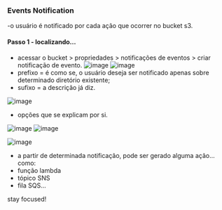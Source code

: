 ### Events Notification
-o usuário é notificado por cada ação que ocorrer no bucket s3.

#### Passo 1 - localizando...
- acessar o bucket > propriedades > notificações de eventos > criar notificação de evento.
![image](https://github.com/user-attachments/assets/991ec7d0-4193-429a-9346-8b99da620d30)
![image](https://github.com/user-attachments/assets/86846d19-39eb-423e-b4b9-2f688761ae12)
- prefixo = é como se, o usuário deseja ser notificado apenas sobre determinado diretório existente;
- sufixo = a descrição já diz.

![image](https://github.com/user-attachments/assets/18e9ec23-0ed9-4b88-b49e-c5c3b4409914)
- opções que se explicam por si.

![image](https://github.com/user-attachments/assets/69026594-b36b-4dca-ab99-59cb772360cc)
![image](https://github.com/user-attachments/assets/21bc7d9c-7550-424c-aa54-dbd6b74187c7)

![image](https://github.com/user-attachments/assets/84ae1c4c-729a-4eb6-9156-6f06d98ad52f)
- a partir de determinada notificação, pode ser gerado alguma ação... como:
-   função lambda
-   tópico SNS
-   fila SQS...


stay focused!

